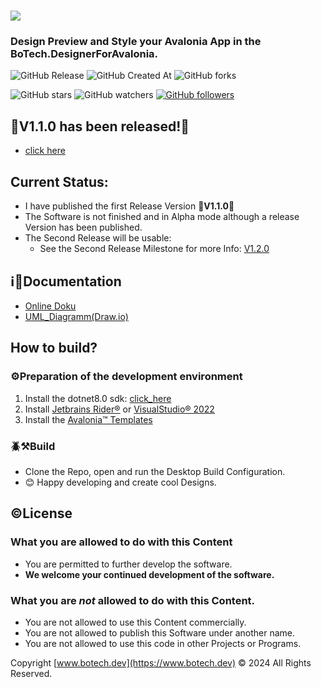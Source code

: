 <h1>
<img src="https://github.com/BoTech-Development/BoTech.DesignerForAvalonia/blob/master/BoTech.DesignerForAvalonia/Assets/BoTech_DesignerForAvalonia_WithText_NoBG.png"
<br/>
<h3>Design Preview and Style your Avalonia App in the BoTech.DesignerForAvalonia.</h3>
</h1>

![GitHub Release](https://img.shields.io/github/v/release/BoTech-Development/BoTech.AvaloniaDesigner)
![GitHub Created At](https://img.shields.io/github/created-at/BoTech-Development/BoTech.AvaloniaDesigner)
![GitHub forks](https://badgen.net/github/forks/BoTech-Development/BoTech.AvaloniaDesigner)
  
![GitHub stars](https://img.shields.io/github/stars/BoTech-Development/BoTech.AvaloniaDesigner.svg)
![GitHub watchers](https://img.shields.io/github/watchers/BoTech-Development/BoTech.AvaloniaDesigner.svg)
[![GitHub followers](https://img.shields.io/github/followers/BoTech-Development.svg?style=social&label=Follow&maxAge=2592000)](https://github.com/BoTech-Development?tab=followers)

## 📢V1.1.0 has been released!🎉
+ [click here](https://github.com/BoTech-Development/BoTech.AvaloniaDesigner/releases/tag/V1.1.0)

## Current Status:
+ I have published the first Release Version 🎉**V1.1.0**🎉
+ The Software is not finished and in Alpha mode although a release Version has been published.
+ The Second Release will be usable:
  + See the Second Release Milestone for more Info: [V1.2.0](https://github.com/BoTech-Development/BoTech.AvaloniaDesigner/milestone/2)
## ℹ️📖Documentation
+ [Online Doku](https://docs.botech.dev/)
+ [UML_Diagramm(Draw.io)](https://github.com/BoTech-Development/BoTech.AvaloniaDesigner/blob/master/Docs/Code/BoTech.AvaloniaDesigner.drawio)
## How to build?
### ⚙️Preparation of the development environment
1. Install the dotnet8.0 sdk: [click_here](https://dotnet.microsoft.com/en-us/download/dotnet/8.0)
2. Install [Jetbrains Rider®](https://www.jetbrains.com/rider/download/) or [VisualStudio® 2022](https://visualstudio.microsoft.com/de/downloads/)
3. Install the [Avalonia™ Templates](https://docs.avaloniaui.net/docs/get-started/install)
### 🪲⚒️Build
+ Clone the Repo, open and run the Desktop Build Configuration.
+ 😊 Happy developing and create cool Designs.
## ©️License 
### What you are allowed to do with this Content
+ You are permitted to further develop the software.
+ **We welcome your continued development of the software.**
### What you are _not_ allowed to do with this Content.
+ You are not allowed to use this Content commercially.
+ You are not allowed to publish this Software under another name.
+ You are not allowed to use this code in other Projects or Programs.

Copyright [www.botech.dev](https://www.botech.dev) © 2024 All Rights Reserved.
